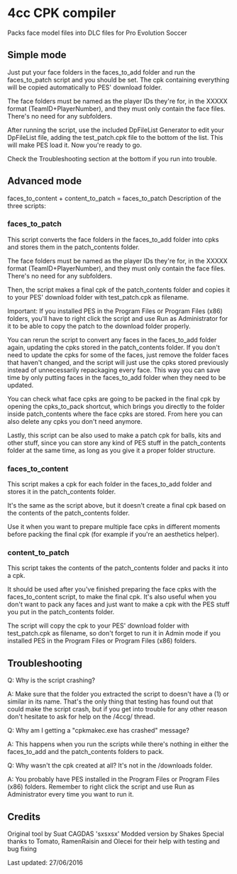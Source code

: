 # 4cc CPK compiler
Packs face model files into DLC files for Pro Evolution Soccer

## Simple mode

Just put your face folders in the faces_to_add folder and run the
faces_to_patch script and you should be set. The cpk containing everything
will be copied automatically to PES' download folder.

The face folders must be named as the player IDs they're for, in the XXXXX
format (TeamID+PlayerNumber), and they must only contain the face files.
There's no need for any subfolders.

After running the script, use the included DpFileList Generator to edit your
DpFileList file, adding the test_patch.cpk file to the bottom of the list.
This will make PES load it. Now you're ready to go.

Check the Troubleshooting section at the bottom if you run into trouble.


## Advanced mode

faces_to_content + content_to_patch = faces_to_patch
Description of the three scripts:

### faces_to_patch

This script converts the face folders in the faces_to_add folder into cpks
and stores them in the patch_contents folder.

The face folders must be named as the player IDs they're for, in the XXXXX
format (TeamID+PlayerNumber), and they must only contain the face files.
There's no need for any subfolders.

Then, the script makes a final cpk of the patch_contents folder and copies
it to your PES' download folder with test_patch.cpk as filename.

Important: If you installed PES in the Program Files or Program Files (x86)
folders, you'll have to right click the script and use Run as Administrator
for it to be able to copy the patch to the download folder properly.

You can rerun the script to convert any faces in the faces_to_add folder
again, updating the cpks stored in the patch_contents folder.
If you don't need to update the cpks for some of the faces, just remove the
folder faces that haven't changed, and the script will just use the cpks
stored previously instead of unnecessarily repackaging every face. This way
you can save time by only putting faces in the faces_to_add folder when they
need to be updated.

You can check what face cpks are going to be packed in the final cpk by
opening the cpks_to_pack shortcut, which brings you directly to the folder
inside patch_contents where the face cpks are stored. From here you can also
delete any cpks you don't need anymore.

Lastly, this script can be also used to make a patch cpk for balls, kits and
other stuff, since you can store any kind of PES stuff in the patch_contents
folder at the same time, as long as you give it a proper folder structure.


### faces_to_content

This script makes a cpk for each folder in the faces_to_add folder and stores
it in the patch_contents folder.

It's the same as the script above, but it doesn't create a final cpk based on
the contents of the patch_contents folder.

Use it when you want to prepare multiple face cpks in different moments before
packing the final cpk (for example if you're an aesthetics helper).


### content_to_patch

This script takes the contents of the patch_contents folder and packs it into
a cpk.

It should be used after you've finished preparing the face cpks with the
faces_to_content script, to make the final cpk.
It's also useful when you don't want to pack any faces and just want to make
a cpk with the PES stuff you put in the patch_contents folder.

The script will copy the cpk to your PES' download folder with test_patch.cpk
as filename, so don't forget to run it in Admin mode if you installed PES in
the Program Files or Program Files (x86) folders.


## Troubleshooting

Q: Why is the script crashing?

A: Make sure that the folder you extracted the script to doesn't have a (1) or
similar in its name. That's the only thing that testing has found out that
could make the script crash, but if you get into trouble for any other reason
don't hesitate to ask for help on the /4ccg/ thread.

Q: Why am I getting a "cpkmakec.exe has crashed" message?

A: This happens when you run the scripts while there's nothing in either the
faces_to_add and the patch_contents folders to pack.

Q: Why wasn't the cpk created at all? It's not in the /downloads folder.

A: You probably have PES installed in the Program Files or Program Files (x86)
folders. Remember to right click the script and use Run as Administrator every
time you want to run it.


## Credits

Original tool by Suat CAGDAS 'sxsxsx'
Modded version by Shakes
Special thanks to Tomato, RamenRaisin and Olecei
 for their help with testing and bug fixing

Last updated: 27/06/2016